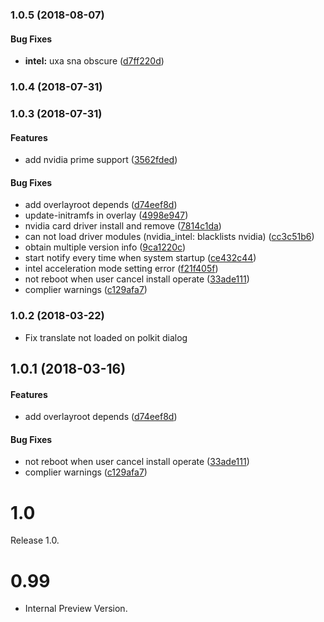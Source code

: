 <a name="1.0.5"></a>
### 1.0.5 (2018-08-07)


#### Bug Fixes

* **intel:**  uxa sna obscure ([d7ff220d](d7ff220d))



<a name="1.0.4"></a>
### 1.0.4 (2018-07-31)




<a name="1.0.3"></a>
### 1.0.3 (2018-07-31)


#### Features

*   add nvidia prime support ([3562fded](3562fded))

#### Bug Fixes

*   add overlayroot depends ([d74eef8d](d74eef8d))
*   update-initramfs in overlay ([4998e947](4998e947))
*   nvidia card driver install and remove ([7814c1da](7814c1da))
*   can not load driver modules (nvidia_intel: blacklists nvidia) ([cc3c51b6](cc3c51b6))
*   obtain multiple version info ([9ca1220c](9ca1220c))
*   start notify every time when system startup ([ce432c44](ce432c44))
*   intel acceleration mode setting error ([f21f405f](f21f405f))
*   not reboot when user cancel install operate ([33ade111](33ade111))
*   complier warnings ([c129afa7](c129afa7))


<a name="1.0.2"></a>
### 1.0.2 (2018-03-22)

*   Fix translate not loaded on polkit dialog


<a name="1.0.1"></a>
## 1.0.1 (2018-03-16)


#### Features

*   add overlayroot depends ([d74eef8d](d74eef8d))

#### Bug Fixes

*   not reboot when user cancel install operate ([33ade111](33ade111))
*   complier warnings ([c129afa7](c129afa7))



# 1.0
  Release 1.0.

# 0.99
- Internal Preview Version.
